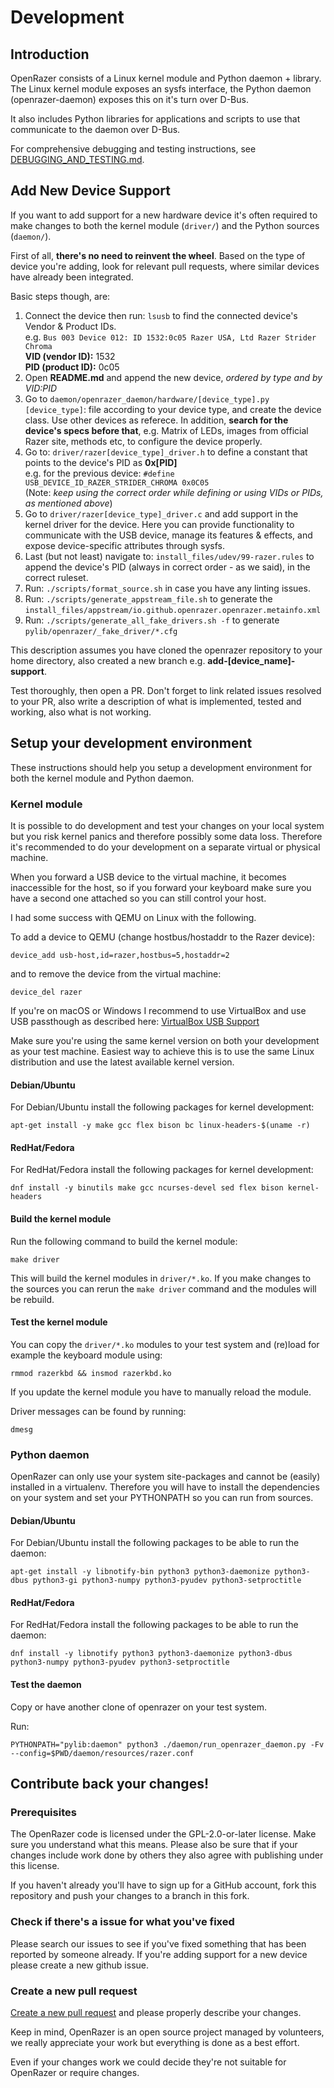 # Development

## Introduction

OpenRazer consists of a Linux kernel module and Python daemon + library. The Linux kernel module exposes an
sysfs interface, the Python daemon (openrazer-daemon) exposes this on it's turn over D-Bus.

It also includes Python libraries for applications and scripts to use that communicate to the daemon over D-Bus.

For comprehensive debugging and testing instructions, see [DEBUGGING_AND_TESTING.md](DEBUGGING_AND_TESTING.md).

## Add New Device Support

If you want to add support for a new hardware device it's often required to make changes to both the kernel module (`driver/`) and the Python sources (`daemon/`).

First of all, **there's no need to reinvent the wheel**. Based on the type of device you're adding, look for relevant pull requests, where similar devices have already been integrated.

Basic steps though, are:

1. Connect the device then run: `lsusb` to find the connected device's Vendor & Product IDs.
<br>e.g. `Bus 003 Device 012: ID 1532:0c05 Razer USA, Ltd Razer Strider Chroma`
<br> **VID (vendor ID):** 1532
<br> **PID (product ID):** 0c05
2. Open **README.md** and append the new device, *ordered by type and by VID:PID*
3. Go to `daemon/openrazer_daemon/hardware/[device_type].py`
<br> `[device_type]`: file according to your device type, and create the device class. Use other devices as referece. In addition, **search for the device's specs before that**, e.g. Matrix of LEDs, images from official Razer site, methods etc, to configure the device properly.
4.  Go to: `driver/razer[device_type]_driver.h` to define a constant that points to the device's PID as **0x[PID]**
<br> e.g. for the previous device: `#define USB_DEVICE_ID_RAZER_STRIDER_CHROMA 0x0C05`
<br> (Note: *keep using the correct order while defining or using VIDs or PIDs, as mentioned above*)
5. Go to `driver/razer[device_type]_driver.c` and add support in the kernel driver for the device. Here you can provide functionality to communicate with the USB device, manage its features & effects, and expose device-specific attributes through sysfs.
6. Last (but not least) navigate to: `install_files/udev/99-razer.rules` to append the device's PID (always in correct order - as we said), in the correct ruleset.
7. Run: `./scripts/format_source.sh` in case you have any linting issues.
8. Run: `./scripts/generate_appstream_file.sh` to generate the `install_files/appstream/io.github.openrazer.openrazer.metainfo.xml`
9. Run: `./scripts/generate_all_fake_drivers.sh -f` to generate `pylib/openrazer/_fake_driver/*.cfg`

This description assumes you have cloned the openrazer repository to your home directory, also created a new branch e.g. **add-[device_name]-support**.

Test thoroughly, then open a PR. Don't forget to link related issues resolved to your PR, also write a description of what is implemented, tested and working, also what is not working.

## Setup your development environment

These instructions should help you setup a development environment for both the kernel module and Python
daemon.

### Kernel module

It is possible to do development and test your changes on your local system but you risk kernel panics and therefore
possibly some data loss. Therefore it's recommended to do your development on a separate virtual or physical machine.

When you forward a USB device to the virtual machine, it becomes inaccessible for the host, so if you forward your
keyboard make sure you have a second one attached so you can still control your host.

I had some success with QEMU on Linux with the following.

To add a device to QEMU (change hostbus/hostaddr to the Razer device):
```
device_add usb-host,id=razer,hostbus=5,hostaddr=2
```

and to remove the device from the virtual machine:
```
device_del razer
```

If you're on macOS or Windows I recommend to use VirtualBox and use USB passthough as described here:
[VirtualBox USB Support](https://www.virtualbox.org/manual/ch03.html#settings-usb)

Make sure you're using the same kernel version on both your development as your test machine. Easiest way
to achieve this is to use the same Linux distribution and use the latest available kernel version.

#### Debian/Ubuntu

For Debian/Ubuntu install the following packages for kernel development:

```
apt-get install -y make gcc flex bison bc linux-headers-$(uname -r)
```

#### RedHat/Fedora

For RedHat/Fedora install the following packages for kernel development:

```
dnf install -y binutils make gcc ncurses-devel sed flex bison kernel-headers
```

#### Build the kernel module

Run the following command to build the kernel module:

```
make driver
```

This will build the kernel modules in `driver/*.ko`. If you make changes to the sources
you can rerun the `make driver` command and the modules will be rebuild.


#### Test the kernel module

You can copy the `driver/*.ko` modules to your test system and (re)load for example
the keyboard module using:

```
rmmod razerkbd && insmod razerkbd.ko
```

If you update the kernel module you have to manually reload the module.

Driver messages can be found by running:

```
dmesg
```

### Python daemon

OpenRazer can only use your system site-packages and cannot be (easily) installed in
a virtualenv. Therefore you will have to install the dependencies on your system and
set your PYTHONPATH so you can run from sources.

#### Debian/Ubuntu

For Debian/Ubuntu install the following packages to be able to run the daemon:

```
apt-get install -y libnotify-bin python3 python3-daemonize python3-dbus python3-gi python3-numpy python3-pyudev python3-setproctitle
```

#### RedHat/Fedora

For RedHat/Fedora install the following packages to be able to run the daemon:

```
dnf install -y libnotify python3 python3-daemonize python3-dbus python3-numpy python3-pyudev python3-setproctitle
```

#### Test the daemon

Copy or have another clone of openrazer on your test system.

Run:

```
PYTHONPATH="pylib:daemon" python3 ./daemon/run_openrazer_daemon.py -Fv --config=$PWD/daemon/resources/razer.conf
```

## Contribute back your changes!

### Prerequisites

The OpenRazer code is licensed under the GPL-2.0-or-later license. Make sure you understand what this means. Please
also be sure that if your changes include work done by others they also agree with publishing under this license.

If you haven't already you'll have to sign up for a GitHub account, fork this repository and push your changes to a
branch in this fork.

### Check if there's a issue for what you've fixed

Please search our issues to see if you've fixed something that has been reported by someone already. If you're
adding support for a new device please create a new github issue.

### Create a new pull request

[Create a new pull request](https://github.com/openrazer/openrazer/compare) and please properly describe your changes.

Keep in mind, OpenRazer is an open source project managed by volunteers, we really appreciate your work but
everything is done as a best effort.

Even if your changes work we could decide they're not suitable for OpenRazer or require changes.
